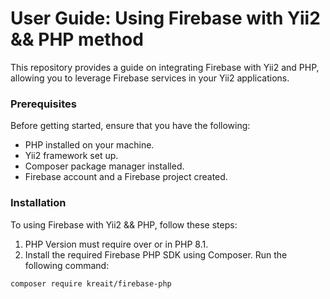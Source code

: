 # User Guide: Using Firebase with Yii2 && PHP method
This repository provides a guide on integrating Firebase with Yii2 and PHP, allowing you to leverage Firebase services in your Yii2 applications. 

### Prerequisites
Before getting started, ensure that you have the following:

- PHP installed on your machine.
- Yii2 framework set up.
- Composer package manager installed.
- Firebase account and a Firebase project created.

### Installation
To using Firebase with Yii2 && PHP, follow these steps:
1. PHP Version must require over or in PHP 8.1. 
2. Install the required Firebase PHP SDK using Composer. Run the following command:

```
composer require kreait/firebase-php
```
